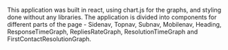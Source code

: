 This application was built in react, using chart.js for the graphs, and styling done without any libraries. The application is divided into components for different parts of the page - Sidenav, Topnav, Subnav, Mobilenav, Heading, ResponseTimeGraph, RepliesRateGraph, ResolutionTimeGraph and FirstContactResolutionGraph. 
